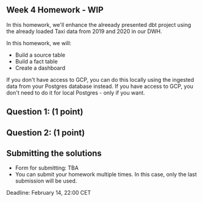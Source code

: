 ## Week 4 Homework - WIP

In this homework, we'll enhance the alreeady presented dbt project using the already loaded Taxi data from 2019 and 2020 in our DWH.

In this homework, we will:

* Build a source table
* Build a fact table
* Create a dashboard 

If you don't have access to GCP, you can do this locally using the ingested data from your Postgres database
instead. If you have access to GCP, you don't need to do it for local Postgres -
only if you want.


## Question 1: (1 point)



## Question 2: (1 point)

## Submitting the solutions

* Form for submitting: TBA
* You can submit your homework multiple times. In this case, only the last submission will be used. 

Deadline: February 14, 22:00 CET 